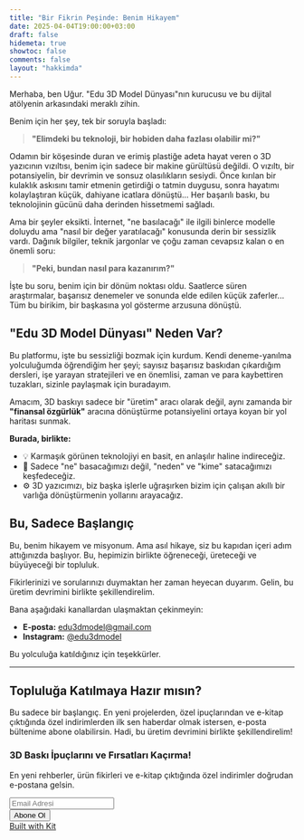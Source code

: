 ```yaml
---
title: "Bir Fikrin Peşinde: Benim Hikayem"
date: 2025-04-04T19:00:00+03:00
draft: false
hidemeta: true
showtoc: false
comments: false
layout: "hakkimda"
---
```


Merhaba, ben Uğur. "Edu 3D Model Dünyası"nın kurucusu ve bu dijital atölyenin arkasındaki meraklı zihin.

Benim için her şey, tek bir soruyla başladı: 

> **"Elimdeki bu teknoloji, bir hobiden daha fazlası olabilir mi?"**

Odamın bir köşesinde duran ve erimiş plastiğe adeta hayat veren o 3D yazıcının vızıltısı, benim için sadece bir makine gürültüsü değildi. O vızıltı, bir potansiyelin, bir devrimin ve sonsuz olasılıkların sesiydi. Önce kırılan bir kulaklık askısını tamir etmenin getirdiği o tatmin duygusu, sonra hayatımı kolaylaştıran küçük, dahiyane icatlara dönüştü... Her başarılı baskı, bu teknolojinin gücünü daha derinden hissetmemi sağladı.

Ama bir şeyler eksikti. İnternet, "ne basılacağı" ile ilgili binlerce modelle doluydu ama "nasıl bir değer yaratılacağı" konusunda derin bir sessizlik vardı. Dağınık bilgiler, teknik jargonlar ve çoğu zaman cevapsız kalan o en önemli soru: 

> **"Peki, bundan nasıl para kazanırım?"**

İşte bu soru, benim için bir dönüm noktası oldu. Saatlerce süren araştırmalar, başarısız denemeler ve sonunda elde edilen küçük zaferler... Tüm bu birikim, bir başkasına yol gösterme arzusuna dönüştü.

## "Edu 3D Model Dünyası" Neden Var?

Bu platformu, işte bu sessizliği bozmak için kurdum. Kendi deneme-yanılma yolculuğumda öğrendiğim her şeyi; sayısız başarısız baskıdan çıkardığım dersleri, işe yarayan stratejileri ve en önemlisi, zaman ve para kaybettiren tuzakları, sizinle paylaşmak için buradayım.

Amacım, 3D baskıyı sadece bir "üretim" aracı olarak değil, aynı zamanda bir **"finansal özgürlük"** aracına dönüştürme potansiyelini ortaya koyan bir yol haritası sunmak.

**Burada, birlikte:**
<ul class="icon-list-about">
    <li>
        <span class="icon">💡</span>
        <span>Karmaşık görünen teknolojiyi en basit, en anlaşılır haline indireceğiz.</span>
    </li>
    <li>
        <span class="icon">🎯</span>
        <span>Sadece "ne" basacağımızı değil, "neden" ve "kime" satacağımızı keşfedeceğiz.</span>
    </li>
    <li>
        <span class="icon">⚙️</span>
        <span>3D yazıcımızı, biz başka işlerle uğraşırken bizim için çalışan akıllı bir varlığa dönüştürmenin yollarını arayacağız.</span>
    </li>
</ul>

## Bu, Sadece Başlangıç

Bu, benim hikayem ve misyonum. Ama asıl hikaye, siz bu kapıdan içeri adım attığınızda başlıyor. Bu, hepimizin birlikte öğreneceği, üreteceği ve büyüyeceği bir topluluk.

Fikirlerinizi ve sorularınızı duymaktan her zaman heyecan duyarım. Gelin, bu üretim devrimini birlikte şekillendirelim.

Bana aşağıdaki kanallardan ulaşmaktan çekinmeyin:

- **E-posta:** [edu3dmodel@gmail.com](mailto:edu3dmodel@gmail.com)
- **Instagram:** [@edu3dmodel](https://www.instagram.com/edu3dmodel/)

Bu yolculuğa katıldığınız için teşekkürler.

---

## Topluluğa Katılmaya Hazır mısın?

Bu sadece bir başlangıç. En yeni projelerden, özel ipuçlarından ve e-kitap çıktığında özel indirimlerden ilk sen haberdar olmak istersen, e-posta bültenime abone olabilirsin. Hadi, bu üretim devrimini birlikte şekillendirelim!

<section class="email-signup-box">
        <div class="email-signup-content">
            <h3>3D Baskı İpuçlarını ve Fırsatları Kaçırma!</h3>
            <p>En yeni rehberler, ürün fikirleri ve e-kitap çıktığında özel indirimler doğrudan e-postana gelsin.</p>
            <script src="https://f.convertkit.com/ckjs/ck.5.js"></script>
            <form action="https://app.kit.com/forms/8307581/subscriptions" class="seva-form formkit-form" method="post" data-sv-form="8307581" data-uid="30430e4c7f" data-format="inline" data-version="5" data-options='{"settings":{"after_subscribe":{"action":"message","success_message":"Success! Now check your email to confirm your subscription.","redirect_url":""},"analytics":{"google":null,"fathom":null,"facebook":null,"segment":null,"pinterest":null,"sparkloop":null,"googletagmanager":null},"modal":{"trigger":"timer","scroll_percentage":null,"timer":5,"devices":"all","show_once_every":15},"powered_by":{"show":true,"url":"https://kit.com/features/forms?utm_campaign=poweredby&amp;utm_content=form&amp;utm_medium=referral&amp;utm_source=dynamic"},"recaptcha":{"enabled":false},"return_visitor":{"action":"show","custom_content":""},"slide_in":{"display_in":"bottom_right","trigger":"timer","scroll_percentage":null,"timer":5,"devices":"all","show_once_every":15},"sticky_bar":{"display_in":"top","trigger":"timer","scroll_percentage":null,"timer":5,"devices":"all","show_once_every":15}},"version":"5"}' min-width="400 500 600 700 800"><div data-style="clean"><ul class="formkit-alert formkit-alert-error" data-element="errors" data-group="alert"></ul><div data-element="fields" data-stacked="false" class="seva-fields formkit-fields"><div class="formkit-field"><input class="formkit-input" name="email_address" aria-label="Email Adresi" placeholder="Email Adresi" required type="email"></div><button data-element="submit" class="formkit-submit formkit-submit"><div class="formkit-spinner"><div></div><div></div><div></div></div><span>Abone Ol</span></button></div><div class="formkit-powered-by-convertkit-container"><a href="https://kit.com/features/forms?utm_campaign=poweredby&amp;utm_content=form&amp;utm_medium=referral&amp;utm_source=dynamic" data-element="powered-by" class="formkit-powered-by-convertkit" data-variant="dark" target="_blank" rel="nofollow">Built with Kit</a></div></div>
            </form>